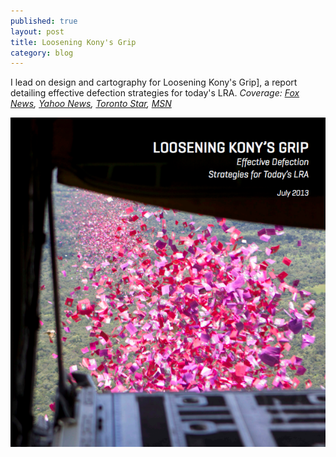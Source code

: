 ```yaml
---
published: true
layout: post
title: Loosening Kony's Grip
category: blog
---
```


I lead on design and cartography for Loosening Kony's Grip], a report detailing effective defection strategies for today's LRA. *Coverage: [Fox News](http://www.foxnews.com/world/2013/07/31/in-sign-hope-brutal-african-warlord-who-uses-children-loses-grip-as-his/), [Yahoo News](http://news.yahoo.com/defections-weaken-brutal-central-african-warlord-090925543.html),  [Toronto Star](http://www.thestar.com/news/world/2013/07/31/joseph_kony_loses_grip_on_lords_resistance_army_as_fighters_defect_report.html), [MSN](http://news.msn.com/world/defections-weaken-brutal-african-warlord-kony?stay=1)*

[<img src="/images/grip.png">](http://www.theresolve.org/wp-content/uploads/2013/07/Loosening-Konys-Grip-July-2013-FINAL.pdf)